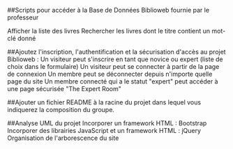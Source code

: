 ##Scripts pour accéder à la Base de Données Biblioweb fournie par le professeur

Afficher la liste des livres
Rechercher les livres dont le titre contient un mot-clé donné

##Ajoutez l'inscription, l'authentification et la sécurisation d'accès au projet Biblioweb : 
Un visiteur peut s'inscrire en tant que novice ou expert (liste de choix dans le formulaire)
Un visiteur peut se connecter à partir de la page de connexion
Un membre peut se déconnecter depuis n'importe quelle page du site
Un membre connecté qui a le statut "expert" peut accéder à une page sécurisée "The Expert Room"

##Ajouter un fichier README à la racine du projet dans lequel vous indiquerez la composition du groupe.

##Analyse UML du projet
Incorporer un framework HTML : Bootstrap
Incorporer des librairies JavaScript et un framework HTML : jQuery
Organisation de l'arborescence du site
